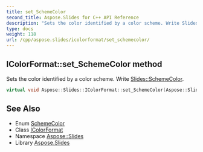 ```yaml
---
title: set_SchemeColor
second_title: Aspose.Slides for C++ API Reference
description: "Sets the color identified by a color scheme. Write Slides::SchemeColor."
type: docs
weight: 118
url: /cpp/aspose.slides/icolorformat/set_schemecolor/
---
```

## IColorFormat::set_SchemeColor method


Sets the color identified by a color scheme. Write [Slides::SchemeColor](../../schemecolor/).

```cpp
virtual void Aspose::Slides::IColorFormat::set_SchemeColor(Aspose::Slides::SchemeColor value)=0
```

## See Also

* Enum [SchemeColor](../../schemecolor/)
* Class [IColorFormat](../)
* Namespace [Aspose::Slides](../../)
* Library [Aspose.Slides](../../../)
